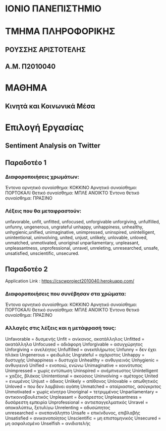 # ΙΟΝΙΟ ΠΑΝΕΠΙΣΤΗΜΙΟ 

# ΤΜΗΜΑ ΠΛΗΡΟΦΟΡΙΚΗΣ 

## ΡΟΥΣΣΗΣ ΑΡΙΣΤΟΤΕΛΗΣ
## Α.Μ. Π2010040

# ΜΑΘΗΜΑ
## Κινητά και Κοινωνικά Μέσα

# Επιλογή Εργασίας
## Sentiment Analysis on Twitter


## Παραδοτέο 1

### Διαφοροποιήσεις χρωμάτων:

Έντονα αρνητικό συναίσθημα: ΚΟΚΚΙΝΟ 
Αρνητικό συναίσθημα: ΠΟΡΤΟΚΑΛΙ
Θετικό συναίσθημα: ΜΠΛΕ ΑΝΟΙΚΤΟ
Έντονα θετικό συναίσθημα: ΠΡΑΣΙΝΟ

### Λέξεις που θα μεταφραστούν: 
unfavorable, unfit, unfitted, unfocused, unforgivable
unforgiving, unfulfilled, unfunny, ungenerous, ungrateful
unhappy, unhappiness, unhealthy, unhygienic,unified, 
unimaginative, unimpressed, uninspired, unintelligent,
unintentional, uninvolving, united, unjust, unlikely,
unlovable, unloved, unmatched, unmotivated, unoriginal
unparliamentary, unpleasant, unpleasantness, unprofessional,
unravel, unreleting, unresearched, unsafe, unsatisfied,
unscientific, unsecured.



## Παραδοτέο 2

Application Link : https://cscwproject2010040.herokuapp.com/

### Διαφοροποιήσεις που συνέβησαν στα χρώματα:


Έντονα αρνητικό συναίσθημα: ΚΟΚΚΙΝΟ 
Αρνητικό συναίσθημα: ΠΟΡΤΟΚΑΛΙ
Θετικό συναίσθημα: ΜΠΛΕ ΑΝΟΙΚΤΟ
Έντονα θετικό συναίσθημα: ΠΡΑΣΙΝΟ

 
### Αλλαγές στις λέξεις και η μετάφρασή τους: 
Unfavorable = δυσμενής
Unfit = ανίκανος, ακατάλληλος
Unfitted = ακατάλληλα
Unfocused = αδιάφορη
Unforgivable = ασυγχώρητος
Unforgiving = ανελέητος	
Unfulfilled = ανεκπλήρωτος 
Unfunny = δεν έχει πλάκα
Ungenerous = φειδωλός
Ungrateful = αχάριστος
Unhappy = δυστυχής 
Unhappiness = δυστυχία
Unhealthy = ανθυγιεινός
Unhygienic = ανθυγιεινό
Unified	= ενοποιώ, ενώνω
Unimaginative = κοινότυπος
Unimpressed = χωρίς εντύπωση
Uninspired = ανέμπνευστος
Unintelligent = χαζός, βλάκας
Unintentional = ακούσιος
Uninvolving = αμέτοχος
United = ενωμένος
Unjust = άδικος
Unlikely = απίθανος
Unlovable = απωθητικός
Unloved = που δεν λαμβάνει αγάπη
Unmatched = αταίριαστος, ασύγκριτος
Unmotivated = χωρίς κίνητρο 
Unoriginal = τετριμμένος 
Unparliamentary = αντικοινοβουλετικός 
Unpleasant = δυσάρεστος
Unpleasantness = δυσάρεστη εμπειρία
Unprofessional = αντιεπαγγελματικός
Unravel	 = αποκαλύπτω, ξετυλίγω
Unrelenting = αδυσώπητος  
unresearched = ανεπανάληπτο
Unsafe = επικίνδυνος, επιβλαβής
Unsatisfied = ανικανοποίητος 
Unscientific = μη επιστομηνικός
Unsecured = μη ασφαλισμένο
Unselfish = ανιδιοτελής





